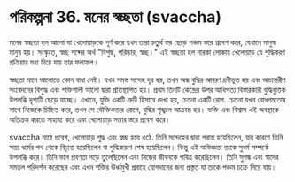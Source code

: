 # পরিকল্পনা 36. মনের স্বচ্ছতা (svaccha)

মনের স্বচ্ছতা হল আলো যা খেলোয়াড়কে পূর্ণ করে যখন তারা চতুর্থ স্তর ছেড়ে পঞ্চম স্তরে প্রবেশ করে, যেখানে মানুষ মানুষ হয়। সংস্কৃতে, স্বচ্ছ শব্দের অর্থ "বিশুদ্ধ, পরিষ্কার, স্বচ্ছ।" এই স্বচ্ছতা হল নারকা লোকায় খেলোয়াড় যে শুদ্ধিকরণ প্রক্রিয়ার মধ্য দিয়ে যায় তার ফলাফল।

স্বচ্ছতা মানে আলোতে কোন বাধা নেই। যখন সমস্ত সন্দেহ দূর হয়, তখন অন্ধ বুদ্ধির আবরণ দ্রবীভূত হয় এবং অভ্যন্তরীণ সংবেদনের বিশুদ্ধ এবং শক্তিশালী আলো দ্বারা প্রতিস্থাপিত হয়। প্রথম তিনটি কেন্দ্রের উপর আধিপত্য বিস্তারকারী বুদ্ধিবৃত্তিক উপলব্ধি দৃশ্যটি ছেড়ে যাচ্ছে। এখানে, যুক্তি একটি ত্রুটি হিসাবে দেখা হয়, চেতনা একটি রোগ. চেতনা যখন বোধগম্যতার সাথে নিজেকে চিহ্নিত করে, তখন সে যৌক্তিকতার রোগে, বুদ্ধির শৃঙ্খলে আক্রান্ত হয়। ভক্তি এবং বিশ্বাস এই অবস্থাকে অতিক্রম করতে সাহায্য করে এবং খেলোয়াড় সত্তার স্তরে প্রবেশ করে।

svaccha মাঠে প্রবেশ, খেলোয়াড় শুদ্ধ এবং স্বচ্ছ হয়ে ওঠে. তিনি সন্দেহের দ্বারা পরাস্ত হয়েছিলেন, যার কারণে তিনি সত্য ধর্মের পথ থেকে বিচ্যুত হয়েছিলেন বা শুদ্ধিকরণে শেষ হয়েছিলেন। কিন্তু এই অভিজ্ঞতা তাকে সুধর্ম সম্পর্কে উপলব্ধি করে। তিনি ভাল প্রবণতা গড়ে তুলেছিলেন এবং নিজের জীবনকে পবিত্র করেছিলেন। তিনি সুগন্ধ এবং স্বাদের সমতল পরিদর্শন করেছেন এবং এখন শক্তির ঊর্ধ্বমুখী প্রবাহে যোগদানের জন্য প্রস্তুত যা তাকে পঞ্চম চক্রে নিয়ে যায়।
